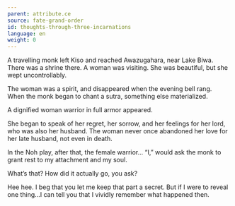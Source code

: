```yaml
---
parent: attribute.ce
source: fate-grand-order
id: thoughts-through-three-incarnations
language: en
weight: 0
---
```


A travelling monk left Kiso and reached Awazugahara, near Lake Biwa.
There was a shrine there.
A woman was visiting.
She was beautiful, but she wept uncontrollably.

The woman was a spirit, and disappeared when the evening bell rang.
When the monk began to chant a sutra, something else materialized.

A dignified woman warrior in full armor appeared.

She began to speak of her regret, her sorrow, and her feelings for her lord, who was also her husband.
The woman never once abandoned her love for her late husband, not even in death.

In the Noh play, after that, the female warrior… “I,” would ask the monk to grant rest to my attachment and my soul.

What’s that?
How did it actually go, you ask?

Hee hee. I beg that you let me keep that part a secret.
But if I were to reveal one thing…I can tell you that I vividly remember what happened then.
